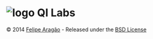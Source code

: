 # ![logo](http://qilabs.org/static/images/logoBB-circle-small.png) QI Labs

© 2014 [Felipe Aragão](https://github.com/f03lipe) - Released under the [BSD License](https://raw.github.com/f03lipe/qilabs/master/LICENSE)